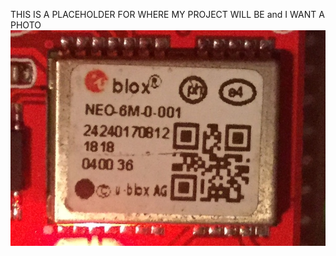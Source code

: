 THIS IS A PLACEHOLDER FOR WHERE MY PROJECT WILL BE
and I WANT A PHOTO ![HERE](BF351C6B-EB4B-418C-AA36-2E3943593182.jpeg)

